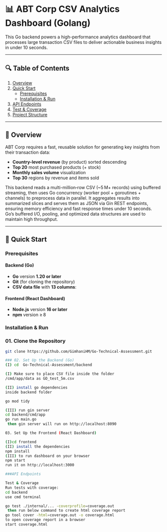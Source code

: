 # 📊 ABT Corp CSV Analytics Dashboard (Golang)

This Go backend powers a high-performance analytics dashboard that processes large transaction CSV files to deliver actionable business insights in under 10 seconds.

---

## 🔍 Table of Contents

1. [Overview](#overview)  
2. [Quick Start](#quick-start)  
   - [Prerequisites](#prerequisites)  
   - [Installation & Run](#installation--run)  
3. [API Endpoints](#api-endpoints)  
4. [Test & Coverage](#test--coverage)  
5. [Project Structure](#project-structure)  
---

## 📌 Overview

ABT Corp requires a fast, reusable solution for generating key insights from their transaction data:

- **Country-level revenue** (by product) sorted descending  
- **Top 20** most purchased products (+ stock)  
- **Monthly sales volume** visualization  
- **Top 30** regions by revenue and items sold  

This backend reads a multi-million‑row CSV (~5 M+ records) using buffered streaming, then uses Go concurrency (worker pool + goroutines + channels) to preprocess data in parallel. It aggregates results into summarized slices and serves them as JSON via Gin REST endpoints, ensuring memory efficiency and fast response times under 10 seconds. Go’s buffered I/O, pooling, and optimized data structures are used to maintain high throughput.


---

## 🚀 Quick Start

### Prerequisites

#### Backend (Go)
- **Go** version **1.20 or later**
- **Git** (for cloning the repository)
- **CSV data file** with **13 columns**:

#### Frontend (React Dashboard)
- **Node.js** version **16 or later**
- **npm** version ≥ 8

### Installation & Run

### 01. Clone the Repository
```bash
git clone https://github.com/GimhaniHM/Go-Technical-Assessment.git

### 02. Set Up the Backend (Go)
(I) cd  Go-Technical-Assessment/backend

(I) Make sure to place CSV file inside the folder
/cmd/app/data as GO_test_5m.csv

(II) install go dependencies
inside backend folder

go mod tidy

(III) run gin server
cd backend/cmd/app
go run main.go
 then gin server will run on http://localhost:8090

03. Set Up the Frontend (React Dashboard)

(I)cd frontend
(II) install the dependencies
npm install
(III) to run dashboard on your browser
npm start
run it on http://localhost:3000

###API Endpoints

Test & Coverage
Run tests with coverage:
cd backend
use cmd terminal

go test ./internal/... -coverprofile=coverage.out
 then run below command to create html coverage report
go tool cover -html=coverage.out -o coverage.html
to open coverage report in a browser 
start coverage.html
